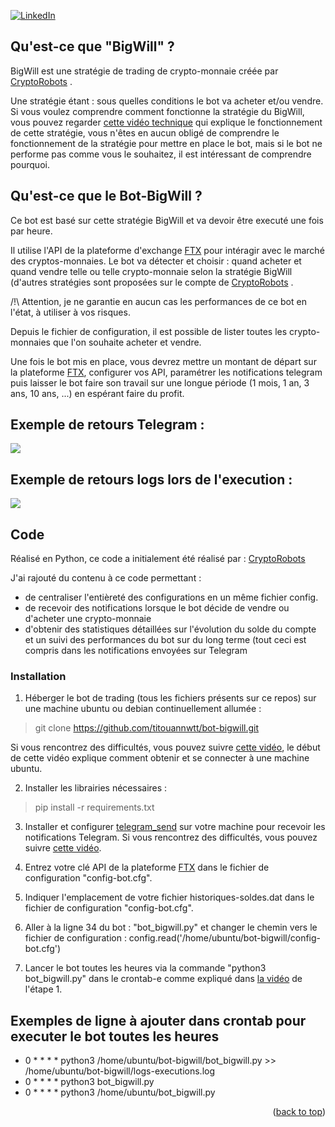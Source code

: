 <div id="top"></div>

[![LinkedIn][linkedin-shield]][linkedin-url]

## Qu'est-ce que "BigWill" ?

BigWill est une stratégie de trading de crypto-monnaie créée par [CryptoRobots](https://github.com/CryptoRobotFr/) .

Une stratégie étant : sous quelles conditions le bot va acheter et/ou vendre. Si vous voulez comprendre comment fonctionne la stratégie du BigWill, vous pouvez regarder [cette vidéo technique](https://www.youtube.com/watch?v=OLnftTstVks) qui explique le fonctionnement de cette stratégie, vous n'êtes en aucun obligé de comprendre le fonctionnement de la stratégie pour mettre en place le bot, mais si le bot ne performe pas comme vous le souhaitez, il est intéressant de comprendre pourquoi.

## Qu'est-ce que le Bot-BigWill ?

Ce bot est basé sur cette stratégie BigWill et va devoir être executé une fois par heure.

Il utilise l'API de la plateforme d'exchange [FTX](https://ftx.com/eu/referrals#a=102285520) pour intéragir avec le marché des cryptos-monnaies.
Le bot va détecter et choisir : quand acheter et quand vendre telle ou telle crypto-monnaie selon la stratégie BigWill (d'autres stratégies sont proposées sur le compte de [CryptoRobots](https://github.com/CryptoRobotFr/) .

/!\ Attention, je ne garantie en aucun cas les performances de ce bot en l'état, à utiliser à vos risques.

Depuis le fichier de configuration, il est possible de lister toutes les crypto-monnaies que l'on souhaite acheter et vendre.

Une fois le bot mis en place, vous devrez mettre un montant de départ sur la plateforme [FTX](https://ftx.com/eu/referrals#a=102285520), configurer vos API, paramétrer les notifications telegram puis laisser le bot faire son travail sur une longue période (1 mois, 1 an, 3 ans, 10 ans, ...) en espérant faire du profit.

## Exemple de retours Telegram :
![](https://i.gyazo.com/34b079ce0117ed43c123a59d56af3a2e.png)

## Exemple de retours logs lors de l'execution :
![](https://i.gyazo.com/718a524187989a679b041f9e72943c67.png)

## Code

Réalisé en Python, ce code a initialement été réalisé par :
[CryptoRobots](https://github.com/CryptoRobotFr/cBot-Project/blob/main/live_strategy/big_will_v2_live.py) 

J'ai rajouté du contenu à ce code permettant :
* de centraliser l'entièreté des configurations en un même fichier config.
* de recevoir des notifications lorsque le bot décide de vendre ou d'acheter une crypto-monnaie
* d'obtenir des statistiques détaillées sur l'évolution du solde du compte et un suivi des performances du bot sur du long terme (tout ceci est compris dans les notifications envoyées sur Telegram

### Installation

1. Héberger le bot de trading (tous les fichiers présents sur ce repos) sur une machine ubuntu ou debian continuellement allumée : 
>git clone https://github.com/titouannwtt/bot-bigwill.git

Si vous rencontrez des difficultés, vous pouvez suivre [cette vidéo](https://www.youtube.com/watch?v=TbZ9BVAW_SA), le début de cette vidéo explique comment obtenir et se connecter à une machine ubuntu.

2. Installer les librairies nécessaires :
>pip install -r requirements.txt 

3. Installer et configurer [telegram_send](https://github.com/rahiel/telegram-send#installation) sur votre machine pour recevoir les notifications Telegram. Si vous rencontrez des difficultés, vous pouvez suivre [cette vidéo](https://www.youtube.com/watch?v=dtLnO9AuFuk).

4. Entrez votre clé API de la plateforme [FTX](https://ftx.com/eu/referrals#a=102285520) dans le fichier de configuration "config-bot.cfg".

5. Indiquer l'emplacement de votre fichier historiques-soldes.dat dans le fichier de configuration "config-bot.cfg".

6. Aller à la ligne 34 du bot : "bot_bigwill.py" et changer le chemin vers le fichier de configuration : config.read('/home/ubuntu/bot-bigwill/config-bot.cfg')

7. Lancer le bot toutes les heures via la commande "python3 bot_bigwill.py" dans le crontab-e comme expliqué dans [la vidéo](https://www.youtube.com/watch?v=TbZ9BVAW_SA) de l'étape 1.

## Exemples de ligne à ajouter dans crontab pour executer le bot toutes les heures

* 0 * * * * python3 /home/ubuntu/bot-bigwill/bot_bigwill.py >> /home/ubuntu/bot-bigwill/logs-executions.log
* 0 * * * * python3 bot_bigwill.py
* 0 * * * * python3 /home/ubuntu/bot_bigwill.py

<p align="right">(<a href="#top">back to top</a>)</p>

[linkedin-shield]: https://img.shields.io/badge/-LinkedIn-black.svg?style=for-the-badge&logo=linkedin&colorB=555
[linkedin-url]: https://www.linkedin.com/in/titouan-wattelet-78a941162/
